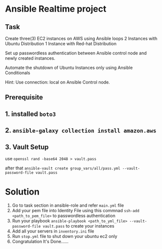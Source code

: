 # Ansible Realtime project
## Task
Create three(3) EC2 instances on AWS using Ansible loops
2 Instances with Ubuntu Distribution
1 Instance with Red-hat Distribution

Set up passwordless authentication between Ansible control node and newly created instances.

Automate the shutdown of Ubuntu Instances only using Ansible Conditionals

Hint: Use connection: local on Ansible Control node.

## Prerequisite
## 1. installed ```boto3```
## 2. ```ansible-galaxy collection install amazon.aws```
## 3. Vault Setup
use ```openssl rand -base64 2048 > vault.pass```

after that ```ansible-vault create group_vars/all/pass.yml --vault-password-file vault.pass```


# Solution
1. Go to task section in ansible-role and refer ```main.yml``` file
2. Add your pem file into Identity File using this commnad ```ssh-add <path_to_pem_file>``` to passwordless authentication
3. Run your playbook ```ansible-playbook <path_to_yml_file> --vault-password-file vault.pass``` to create your instances
4. Add all your servers in ```inventory.ini``` file
5. Run ```stop.yml``` file to shut down your ubuntu ec2 only 
6. Congratulation It's Done......